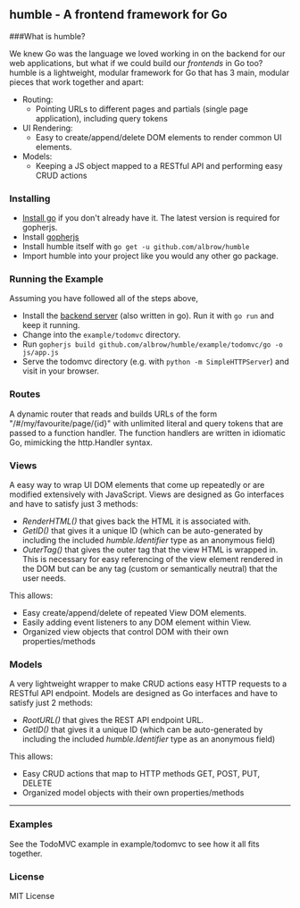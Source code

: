 ## humble - A frontend framework for Go

###What is humble?

We knew Go was the language we loved working in on the backend for our web applications, but what if we could build our *frontends* in Go too? humble is a  lightweight, modular framework for Go that has 3 main, modular pieces that work together and apart:

- Routing: 
	- Pointing URLs to different pages and partials (single page application), including query tokens
- UI Rendering: 
	- Easy to create/append/delete DOM elements to render common UI elements.
- Models: 
	- Keeping a JS object mapped to a RESTful API and performing easy CRUD actions

### Installing

- [Install go](http://golang.org/dl/) if you don't already have it. The latest version is required for gopherjs.
- Install [gopherjs](https://github.com/gopherjs/gopherjs)
- Install humble itself with `go get -u github.com/albrow/humble`
- Import humble into your project like you would any other go package.


### Running the Example

Assuming you have followed all of the steps above,

- Install the [backend server](https://github.com/albrow/todo-backend) (also written in go). Run it with `go run` and keep it running.
- Change into the `example/todomvc` directory.
- Run `gopherjs build github.com/albrow/humble/example/todomvc/go -o js/app.js`
- Serve the todomvc directory (e.g. with `python -m SimpleHTTPServer`) and visit in your browser.


### Routes

A dynamic router that reads and builds URLs of the form "/#/my/favourite/page/{id}" with unlimited literal and query tokens that are passed to a function handler. The function handlers are written in idiomatic Go, mimicking the http.Handler syntax.

### Views

A easy way to wrap UI DOM elements that come up repeatedly or are modified extensively with JavaScript. Views are designed as Go interfaces and have to satisfy just 3 methods:

- *RenderHTML()* that gives back the HTML it is associated with.
- *GetID()* that gives it a unique ID (which can be auto-generated by including the included *humble.Identifier* type as an anonymous field)
- *OuterTag()* that gives the outer tag that the view HTML is wrapped in. This is necessary for easy referencing of the view element rendered in the DOM but can be any tag (custom or semantically neutral) that the user needs.

This allows:

- Easy create/append/delete of repeated View DOM elements.
- Easily adding event listeners to any DOM element within View.
- Organized view objects that control DOM with their own properties/methods

### Models

A very lightweight wrapper to make CRUD actions easy HTTP requests to a RESTful API endpoint. Models are designed as Go interfaces and have to satisfy just 2 methods:

- *RootURL()* that gives the REST API endpoint URL.
- *GetID()* that gives it a unique ID (which can be auto-generated by including the included *humble.Identifier* type as an anonymous field)

This allows:

- Easy CRUD actions that map to HTTP methods GET, POST, PUT, DELETE
- Organized model objects with their own properties/methods

--------------

### Examples

See the TodoMVC example in example/todomvc to see how it all fits together.

### License

MIT License
